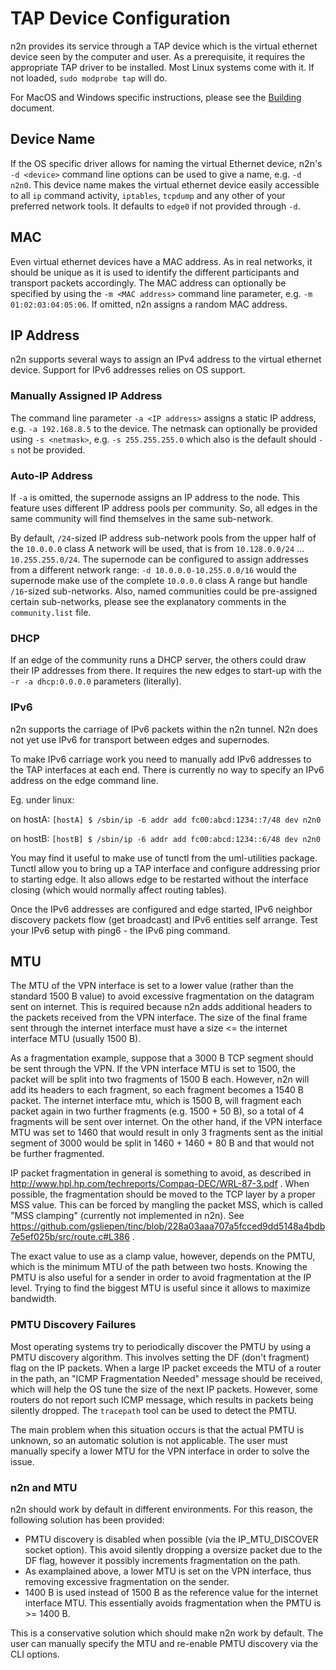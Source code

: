 # TAP Device Configuration

n2n provides its service through a TAP device which is the virtual ethernet device seen by the computer and user. As a prerequisite, it requires the appropriate TAP driver to be installed. Most Linux systems come with it. If not loaded, `sudo modprobe tap` will do.

For MacOS and Windows specific instructions, please see the [Building](./Building.md) document.

## Device Name

If the OS specific driver allows for naming the virtual Ethernet device, n2n's `-d <device>` command line options can be used to give a name, e.g. `-d n2n0`. This device name makes the virtual ethernet  device easily accessible to all `ip` command activity, `iptables`, `tcpdump` and any other of your preferred network tools. It defaults to `edge0` if not provided through `-d`.

## MAC

Even virtual ethernet devices have a MAC address. As in real networks, it should be unique as it is used to identify the different participants and transport packets accordingly. The MAC address can optionally be specified by using the `-m <MAC address>` command line parameter, e.g. `-m 01:02:03:04:05:06`. If omitted, n2n assigns a random MAC address.

## IP Address

n2n supports several ways to assign an IPv4 address to the virtual ethernet device. Support for IPv6 addresses relies on OS support.

### Manually Assigned IP Address

The command line parameter `-a <IP address>` assigns a static IP address, e.g. `-a 192.168.8.5` to the device. The netmask can optionally be provided using `-s <netmask>`, e.g. `-s 255.255.255.0` which also is the default should `-s` not be provided.

### Auto-IP Address

If `-a` is omitted, the supernode assigns an IP address to the node. This feature uses different IP address pools per community. So, all edges in the same community will find themselves in the same sub-network.

By default, `/24`-sized IP address sub-network pools from the upper half of the `10.0.0.0` class A network will be used, that is from `10.128.0.0/24` … `10.255.255.0/24`. The supernode can be configured to assign addresses from a different network range: `-d 10.0.0.0-10.255.0.0/16` would the supernode make use of the complete `10.0.0.0` class A range but handle `/16`-sized sub-networks. Also, named communities could be pre-assigned certain sub-networks, please see the explanatory comments in the `community.list` file.

### DHCP

If an edge of the community runs a DHCP server, the others could draw their IP addresses from there. It requires the new edges to start-up with the `-r -a dhcp:0.0.0.0` parameters (literally).

### IPv6

n2n supports the carriage of IPv6 packets within the n2n tunnel. N2n does not
yet use IPv6 for transport between edges and supernodes.

To make IPv6 carriage work you need to manually add IPv6 addresses to the TAP
interfaces at each end. There is currently no way to specify an IPv6 address on
the edge command line.

Eg. under linux:

on hostA:
`[hostA] $ /sbin/ip -6 addr add fc00:abcd:1234::7/48 dev n2n0`

on hostB:
`[hostB] $ /sbin/ip -6 addr add fc00​:abcd:​1234::6/48 dev n2n0`

You may find it useful to make use of tunctl from the uml-utilities
package. Tunctl allow you to bring up a TAP interface and configure addressing
prior to starting edge. It also allows edge to be restarted without the
interface closing (which would normally affect routing tables).

Once the IPv6 addresses are configured and edge started, IPv6 neighbor discovery
packets flow (get broadcast) and IPv6 entities self arrange. Test your IPv6
setup with ping6 - the IPv6 ping command.

## MTU

The MTU of the VPN interface is set to a lower value (rather than the standard
1500 B value) to avoid excessive fragmentation on the datagram sent on internet.
This is required because n2n adds additional headers to the packets received from
the VPN interface. The size of the final frame sent through the internet interface
must have a size <= the internet interface MTU (usually 1500 B).

As a fragmentation example, suppose that a 3000 B TCP segment should be sent through
the VPN. If the VPN interface MTU is set to 1500, the packet will be split into two
fragments of 1500 B each. However, n2n will add its headers to each fragment, so
each fragment becomes a 1540 B packet. The internet interface mtu, which is 1500 B,
will fragment each packet again in two further fragments (e.g. 1500 + 50 B), so a
total of 4 fragments will be sent over internet. On the other hand, if the VPN interface
MTU was set to 1460 that would result in only 3 fragments sent as the initial segment of
3000 would be split in 1460 + 1460 + 80 B and that would not be further fragmented.

IP packet fragmentation in general is something to avoid, as described in
http://www.hpl.hp.com/techreports/Compaq-DEC/WRL-87-3.pdf . When possible,
the fragmentation should be moved to the TCP layer by a proper MSS value.
This can be forced by mangling the packet MSS, which is called "MSS clamping" (currently not
implemented in n2n). See https://github.com/gsliepen/tinc/blob/228a03aaa707a5fcced9dd5148a4bdb7e5ef025b/src/route.c#L386 .

The exact value to use as a clamp value, however, depends on the PMTU, which is the minimum
MTU of the path between two hosts. Knowing the PMTU is also useful for a sender in order to
avoid fragmentation at the IP level. Trying to find the biggest MTU is useful since it allows to
maximize bandwidth.

### PMTU Discovery Failures

Most operating systems try to periodically discover the PMTU by using a PMTU discovery algorithm.
This involves setting the DF (don't fragment) flag on the IP packets. When a large IP packet exceeds
the MTU of a router in the path, an "ICMP Fragmentation Needed" message should be received, which will
help the OS tune the size of the next IP packets. However, some routers do not report such ICMP message,
which results in packets being silently dropped. The `tracepath` tool can be used to detect the PMTU.

The main problem when this situation occurs is that the actual PMTU is unknown, so an automatic
solution is not applicable. The user must manually specify a lower MTU for the VPN interface
in order to solve the issue.

### n2n and MTU

n2n should work by default in different environments. For this reason, the following solution
has been provided:

- PMTU discovery is disabled when possible (via the IP_MTU_DISCOVER socket option). This avoid
  silently dropping a oversize packet due to the DF flag, however it possibly increments fragmentation on the path.
- As examplained above, a lower MTU is set on the VPN interface, thus removing excessive fragmentation on
  the sender.
- 1400 B is used instead of 1500 B as the reference value for the internet interface MTU.
  This essentially avoids fragmentation when the PMTU is >= 1400 B.

This is a conservative solution which should make n2n work by default. The user can manually
specify the MTU and re-enable PMTU discovery via the CLI options.
